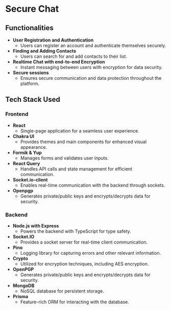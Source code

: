 # Secure Chat

## Functionalities
- **User Registration and Authentication**
  - Users can register an account and authenticate themselves securely.
- **Finding and Adding Contacts**
  - Users can search for and add contacts to their list.
- **Realtime Chat with end-to-end Encryption**
  - Instant messaging between users with encryption for data security.
- **Secure sessions**
  - Ensures secure communication and data protection throughout the platform.

## Tech Stack Used
### Frontend
- **React**
  - Single-page application for a seamless user experience.
- **Chakra UI**
  - Provides themes and main components for enhanced visual appearance.
- **Formik & Yup**
  - Manages forms and validates user inputs.
- **React Query**
  - Handles API calls and state management for efficient communication.
- **Socket.io-client**
  - Enables real-time communication with the backend through sockets.
- **Openpgp**
  - Generates private/public keys and encrypts/decrypts data for security.

### Backend
- **Node.js with Express**
  - Powers the backend with TypeScript for type safety.
- **Socket.IO**
  - Provides a socket server for real-time client communication.
- **Pino**
  - Logging library for capturing errors and other relevant information.
- **Crypto**
  - Utilized for encryption techniques, including AES encryption.
- **OpenPGP**
  - Generates private/public keys and encrypts/decrypts data for security.
- **MongoDB**
  - NoSQL database for persistent storage.
- **Prisma**
  - Feature-rich ORM for interacting with the database.
